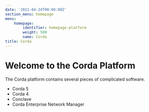 ```yaml
---
date: '2021-04-24T00:00:00Z'
section_menu: homepage
menu:
    homepage:
        identifier: homepage-platform
        weight: 500
        name: Corda
title: Corda
---
```


# Welcome to the Corda Platform

The Corda platform contains several pieces of complicated software.

- Corda 5
- Corda 4
- Conclave
- Corda Enterprise Network Manager
